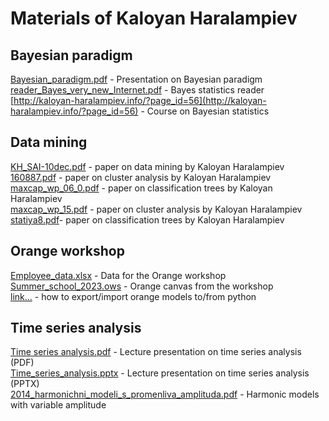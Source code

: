 # Materials of Kaloyan Haralampiev  

## Bayesian paradigm  
[Bayesian_paradigm.pdf](Bayesian_paradigm.pdf) - Presentation on Bayesian paradigm     
[reader_Bayes_very_new_Internet.pdf](reader_Bayes_very_new_Internet.pdf) - Bayes statistics reader   
[http://kaloyan-haralampiev.info/?page_id=56](http://kaloyan-haralampiev.info/?page_id=56) - Course on Bayesian statistics   

## Data mining  
[KH_SAI-10dec.pdf](KH_SAI-10dec.pdf) - paper on data mining by Kaloyan Haralampiev   
[160887.pdf](160887.pdf) - paper on cluster analysis by Kaloyan Haralampiev  
[maxcap_wp_06_0.pdf](maxcap_wp_06_0.pdf) - paper on classification trees by Kaloyan Haralampiev   
[maxcap_wp_15.pdf](maxcap_wp_15.pdf) - paper on cluster analysis by Kaloyan Haralampiev    
[statiya8.pdf](statiya8.pdf)- paper on classification trees by Kaloyan Haralampiev    

## Orange workshop  
[Employee_data.xlsx](Employee_data.xlsx) - Data for the Orange workshop   
[Summer_school_2023.ows](Summer_school_2023.ows) - Orange canvas from the workshop   
[link...](https://stackoverflow.com/questions/45598627/orange-save-model-in-python-script) - how to export/import orange models to/from python

## Time series analysis  
[Time series analysis.pdf](Time_series_analysis.pdf) - Lecture presentation on time series analysis (PDF)   
[Time_series_analysis.pptx](Time_series_analysis.pptx) - Lecture presentation on time series analysis (PPTX)   
[2014_harmonichni_modeli_s_promenliva_amplituda.pdf](2014_harmonichni_modeli_s_promenliva_amplituda.pdf) - Harmonic models with variable amplitude  

